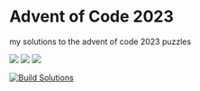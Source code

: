 # Advent of Code 2023

my solutions to the advent of code 2023 puzzles

![](https://img.shields.io/badge/day%20📅-8-blue)      ![](https://img.shields.io/badge/stars%20⭐-16-yellow)      ![](https://img.shields.io/badge/days%20completed-8-red)

[![Build Solutions](https://github.com/pns1123/advent_of_code_2023/actions/workflows/build_solution.yml/badge.svg)](https://github.com/pns1123/advent_of_code_2023/actions/workflows/build_solution.yml)

